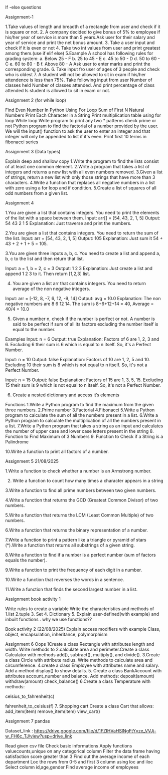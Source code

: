If -else questions

Assignment-1

1.Take values of length and breadth of a rectangle from user and check if it is square or not.
 2. A company decided to give bonus of 5% to employee if his/her year of service is more than 5 years.Ask user for their salary and year of service and print the net bonus amount.
3. Take a user input and check if it is even or not
4. Take two int values from user and print greatest among them.(use if elif else)
5.Example A school has following rules for grading system:
a. Below 25 - F
b. 25 to 45 - E
c. 45 to 50 - D
d. 50 to 60 - C
e. 60 to 80 - B
f. Above 80 - A
Ask user to enter marks and print the corresponding grade.
6. Take input fro user of ages of 3 people and check who is oldest
7. A student will not be allowed to sit in exam if his/her attendence is less than 75%.
Take following input from user
Number of classes held
Number of classes attended.
And print percentage of class attended
Is student is allowed to sit in exam or not.

Assignment 2  (for while loop)

Find Even Number In Python Using For Loop
Sum of First N Natural Numbers
Print Each Character in a String
Print multiplication table using for loop
While loop
Write program to print any two * patterns
check prime or not
Python program to find the factorial of a number provided by the user.
We will the input() function to ask the user to enter an integer and that integer will only be appended to list if it's even.
Print first 10 terms in fibonacci series

Assignment 3 (Data types)

Explain deep and shallow copy
1.Write the program to find the lists consist of at least one common element.
2.Write a program that takes a list of integers and returns a new list with all even numbers removed.
3.Given a list of strings, return a new list with only those strings that have more than 3 characters.
4.Write a function that replaces all negative numbers in a list with zero using a for loop and if condition.
5.Create a list of squares of all odd numbers from a given list.



Assignment 4

1.You are given a list that contains integers. You need to print the elements of the list with a space between them.
Input: arr[] = [54, 43, 2, 1, 5]
Output: 54 43 2 1 5
Explanation: Just traverse and print the numbers.

2.You are given a list that contains integers. You need to return the sum of the list.
Input: arr = [54, 43, 2, 1, 5]
Output: 105
Explanation: Just sum it 54 + 43 + 2 + 1 + 5 = 105.

3.You are given three inputs a, b, c. You need to create a list and append a, b, c to the list and then return that list.

Input: a = 1, b = 2, c = 3
Output: 1 2 3
Explanation: Just create a list and append 1 2 3 to it. Then return [1,2,3] list.

4. You are given a list arr that contains integers. You need to return average of the non negative integers.

Input: arr = [-12, 8, -7, 6, 12, -9, 14]
Output: avg = 10.0
Explanation: The non negative numbers are 8 6 12 14. The sum is 8+6+12+14 = 40, Average = 40/4 = 10.0

5. Given a number n, check if the number is perfect or not. A number is said to be perfect if sum of all its factors excluding the number itself is equal to the number.

Examples 
Input: n = 6
Output: true 
Explanation: Factors of 6 are 1, 2, 3 and 6. Excluding 6 their sum is 6 which is equal to n itself. So, it's a Perfect Number.

Input: n = 10
Output: false
Explanation: Factors of 10 are 1, 2, 5 and 10. Excluding 10 their sum is 8 which is not equal to n itself. So, it's not a Perfect Number.

Input: n = 15
Output: false
Explanation: Factors of 15 are 1, 3, 5, 15. Excluding 15 their sum is 9 which is not equal to n itself. So, it's not a Perfect Number.

6. Create a nested dictionary and access it’s elements

Functions 
1.Write a Python program to find the maximum from the given three numbers.
2.Prime number
3.Factorial
4.Fibonacci
5.Write a Python program to calculate the sum of all the numbers present in a list.
6.Write a Python program to calculate the multiplication of all the numbers present in a list.
7.Write a Python program that takes a string as an input and calculates the number of upper case and lower case letters present in the string
8. Function to Find Maximum of 3 Numbers
9. Function to Check if a String is a Palindrome

10.Write a function to print all factors of a number.

Assignment 5  21/08/2025

1.Write a function to check whether a number is an Armstrong number.

2. Write a function to count how many times a character appears in a string

3.Write a function to find all prime numbers between two given numbers.

4.Write a function that returns the GCD (Greatest Common Divisor) of two numbers.

5.Write a function that returns the LCM (Least Common Multiple) of two numbers.

6.Write a function that returns the binary representation of a number.

7.Write a function to print a pattern like a triangle or pyramid of stars (*).Write a function that returns all substrings of a given string.

8.Write a function to find if a number is a perfect number (sum of factors equals the number).

9.Write a function to print the frequency of each digit in a number.

10.Write a function that reverses the words in a sentence.

11.Write a function that finds the second largest number in a list.


Assignment book activity 1

Write rules to create a variable
Write the characteristics and methods of 
1.list
2.tuple
3. Set
4. Dictionary
5. Explain user-defined(with example) and inbuilt functions . why we use functions??

Book activity 2   (22/08/2025)
Explain access modifiers with example
Class, object, encapsulation, inheritance, polymorphism


Assignment 6 
Oops
1Create a class Rectangle with attributes length and width. Write methods to 2.calculate area and perimeter.Create a class Calculator with methods add(), subtract(), multiply(), and divide().
3.Create a class Circle with attribute radius. Write methods to calculate area and circumference.
4.create a class Employee with attributes name and salary. Add a method display() to show details.
5. Create a class BankAccount with attributes account_number and balance. Add methods:
deposit(amount)
withdraw(amount)
check_balance()
6.Create a class Temperature with methods:

celsius_to_fahrenheit(c)

fahrenheit_to_celsius(f)
7. Shopping cart
Create a class Cart that allows:
add_item(item)
remove_item(item)
view_cart()


Assignment 7 pandas

Dataset_link : https://drive.google.com/file/d/1FZIHVaHSlNgFtYvze_VVJj-w_FH6c_TJ/view?usp=drive_link

Read given csv file 
Check basic informations
Apply functions valuecounts,unique on any categorical column
Filter the data frame having satisfaction score greater than 3
Find out the average income of each department
Loc the rows from 0-5 and first 3 column using loc and iloc
Select column id,age,gender
Find average income of employees



